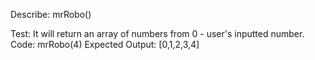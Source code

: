 Describe: mrRobo()

Test: It will return an array of numbers from 0 - user's inputted number.
Code: mrRobo(4)
Expected Output: [0,1,2,3,4] 

